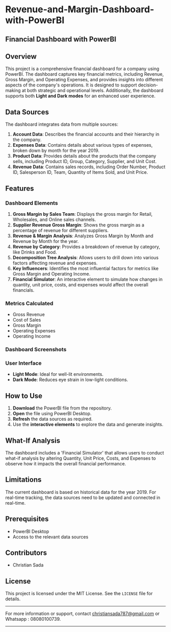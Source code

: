 # Revenue-and-Margin-Dashboard-with-PowerBI

## Financial Dashboard with PowerBI

## Overview

This project is a comprehensive financial dashboard for a company using PowerBI. The dashboard captures key financial metrics, including Revenue, Gross Margin, and Operating Expenses, and provides insights into different aspects of the company's operations. It is designed to support decision-making at both strategic and operational levels. Additionally, the dashboard supports both **Light and Dark modes** for an enhanced user experience.

## Data Sources

The dashboard integrates data from multiple sources:

1. **Account Data**: Describes the financial accounts and their hierarchy in the company.
2. **Expenses Data**: Contains details about various types of expenses, broken down by month for the year 2019.
3. **Product Data**: Provides details about the products that the company sells, including Product ID, Group, Category, Supplier, and Unit Cost.
4. **Revenue Data**: Contains sales records, including Order Number, Product ID, Salesperson ID, Team, Quantity of Items Sold, and Unit Price.

## Features

### Dashboard Elements

1. **Gross Margin by Sales Team**: Displays the gross margin for Retail, Wholesales, and Online sales channels.
2. **Supplier Revenue Gross Margin**: Shows the gross margin as a percentage of revenue for different suppliers.
3. **Revenue & Margin Analysis**: Analyzes Gross Margin by Month and Revenue by Month for the year.
4. **Revenue by Category**: Provides a breakdown of revenue by category, like Drinks and Food.
5. **Decomposition Tree Analysis**: Allows users to drill down into various factors affecting revenue and expenses.
6. **Key Influencers**: Identifies the most influential factors for metrics like Gross Margin and Operating Income.
7. **Financial Simulator**: An interactive element to simulate how changes in quantity, unit price, costs, and expenses would affect the overall financials.

### Metrics Calculated

- Gross Revenue
- Cost of Sales
- Gross Margin
- Operating Expenses
- Operating Income

### Dashboard Screenshots




### User Interface

- **Light Mode**: Ideal for well-lit environments.
- **Dark Mode**: Reduces eye strain in low-light conditions.

## How to Use

1. **Download** the PowerBI file from the repository.
2. **Open** the file using PowerBI Desktop.
3. **Refresh** the data sources as required.
4. Use the **interactive elements** to explore the data and generate insights.
  
## What-If Analysis

The dashboard includes a 'Financial Simulator' that allows users to conduct what-if analysis by altering Quantity, Unit Price, Costs, and Expenses to observe how it impacts the overall financial performance.

## Limitations

The current dashboard is based on historical data for the year 2019. For real-time tracking, the data sources need to be updated and connected in real-time.



## Prerequisites

- PowerBI Desktop
- Access to the relevant data sources

## Contributors

- Christian Sada

## License

This project is licensed under the MIT License. See the `LICENSE` file for details.

---

For more information or support, contact christiansada787@gmail.com or Whatsapp
: 08080100739.

---
